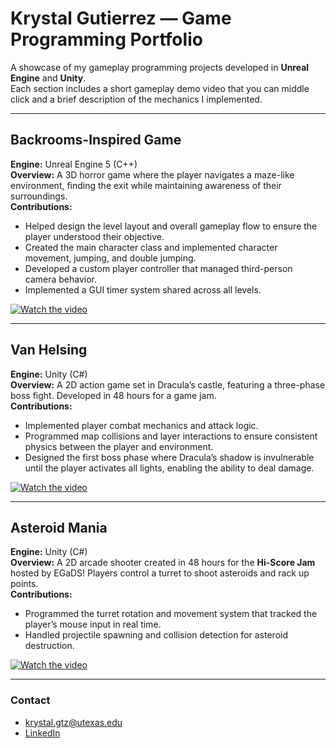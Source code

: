 # Krystal Gutierrez — Game Programming Portfolio

A showcase of my gameplay programming projects developed in **Unreal Engine** and **Unity**.  
Each section includes a short gameplay demo video that you can middle click and a brief description of the mechanics I implemented.

---

## Backrooms-Inspired Game
**Engine:** Unreal Engine 5 (C++)  
**Overview:** A 3D horror game where the player navigates a maze-like environment, finding the exit while maintaining awareness of their surroundings.  
**Contributions:**
- Helped design the level layout and overall gameplay flow to ensure the player understood their objective.
- Created the main character class and implemented character movement, jumping, and double jumping.
- Developed a custom player controller that managed third-person camera behavior.
- Implemented a GUI timer system shared across all levels.

[![Watch the video](https://img.youtube.com/vi/9AujuNhZUx0/0.jpg)](https://www.youtube.com/watch?v=9AujuNhZUx0)

---

## Van Helsing
**Engine:** Unity (C#)  
**Overview:** A 2D action game set in Dracula’s castle, featuring a three-phase boss fight. Developed in 48 hours for a game jam.  
**Contributions:**
- Implemented player combat mechanics and attack logic.
- Programmed map collisions and layer interactions to ensure consistent physics between the player and environment.
- Designed the first boss phase where Dracula’s shadow is invulnerable until the player activates all lights, enabling the ability to deal damage.

[![Watch the video](https://img.youtube.com/vi/im5acD1rN8k/0.jpg)](https://www.youtube.com/watch?v=im5acD1rN8k)

---

## Asteroid Mania
**Engine:** Unity (C#)  
**Overview:** A 2D arcade shooter created in 48 hours for the **Hi-Score Jam** hosted by EGaDS! Players control a turret to shoot asteroids and rack up points.  
**Contributions:**
- Programmed the turret rotation and movement system that tracked the player’s mouse input in real time.
- Handled projectile spawning and collision detection for asteroid destruction.

[![Watch the video](https://img.youtube.com/vi/o1xbZrjBUSI/0.jpg)](https://youtu.be/o1xbZrjBUSI)

---

### Contact
- krystal.gtz@utexas.edu  
- [LinkedIn](https://www.linkedin.com/in/krystal-gutierrez-29780a2ba/)
